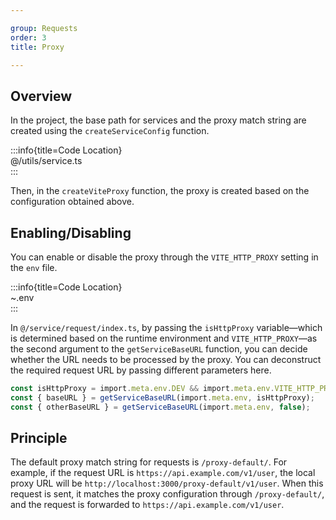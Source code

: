 ```yaml
---

group: Requests  
order: 3
title: Proxy  

---
```


## Overview

In the project, the base path for services and the proxy match string are created using the `createServiceConfig` function.

:::info{title=Code Location}  
@/utils/service.ts  
:::

Then, in the `createViteProxy` function, the proxy is created based on the configuration obtained above.

## Enabling/Disabling

You can enable or disable the proxy through the `VITE_HTTP_PROXY` setting in the `env` file.

:::info{title=Code Location}  
~.env  
:::

In `@/service/request/index.ts`, by passing the `isHttpProxy` variable—which is determined based on the runtime environment and `VITE_HTTP_PROXY`—as the second argument to the `getServiceBaseURL` function, you can decide whether the URL needs to be processed by the proxy. You can deconstruct the required request URL by passing different parameters here.

```ts
const isHttpProxy = import.meta.env.DEV && import.meta.env.VITE_HTTP_PROXY === 'Y';
const { baseURL } = getServiceBaseURL(import.meta.env, isHttpProxy);
const { otherBaseURL } = getServiceBaseURL(import.meta.env, false);
```

## Principle

The default proxy match string for requests is `/proxy-default/`. For example, if the request URL is `https://api.example.com/v1/user`, the local proxy URL will be `http://localhost:3000/proxy-default/v1/user`. When this request is sent, it matches the proxy configuration through `/proxy-default/`, and the request is forwarded to `https://api.example.com/v1/user`.
